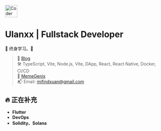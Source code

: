 <img src="https://media.giphy.com/media/1NYkJ0wTvncdXV5dN5/giphy.gif" alt="Coder GIF" width="40" height="40">

# Ulanxx | Fullstack Developer

👋 终身学习。🚀 

> 🤔 [Blog](https://ulanxx-inc.netlify.app)<br>
> 🛠️ TypeScript, Vite, Node.js, Vite, DApp, React, React Native, Docker, CI/CD<br>
> 🚀 [MemeGenix](https://meme-genix.netlify.app)<br>
> 📬  Email: [mifindxuan@gmail.com](mailto:mifindxuan@gmail.com)<br>

## 🔥 正在补充
- **Flutter**
- **DevOps**
- **Solidity、Solana**


